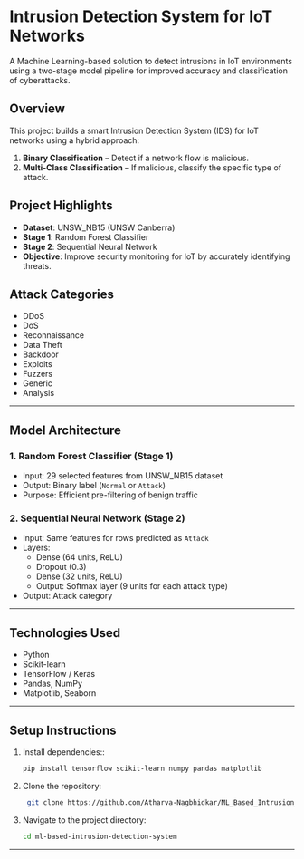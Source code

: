 # Intrusion Detection System for IoT Networks

A Machine Learning-based solution to detect intrusions in IoT environments using a two-stage model pipeline for improved accuracy and classification of cyberattacks.

## Overview

This project builds a smart Intrusion Detection System (IDS) for IoT networks using a hybrid approach:
1. **Binary Classification** – Detect if a network flow is malicious.
2. **Multi-Class Classification** – If malicious, classify the specific type of attack.

## Project Highlights

- **Dataset**: UNSW_NB15 (UNSW Canberra)
- **Stage 1**: Random Forest Classifier
- **Stage 2**: Sequential Neural Network
- **Objective**: Improve security monitoring for IoT by accurately identifying threats.

## Attack Categories

- DDoS
- DoS
- Reconnaissance
- Data Theft
- Backdoor
- Exploits
- Fuzzers
- Generic
- Analysis

---

## Model Architecture

### 1. Random Forest Classifier (Stage 1)

- Input: 29 selected features from UNSW_NB15 dataset
- Output: Binary label (`Normal` or `Attack`)
- Purpose: Efficient pre-filtering of benign traffic

### 2. Sequential Neural Network (Stage 2)

- Input: Same features for rows predicted as `Attack`
- Layers:
  - Dense (64 units, ReLU)
  - Dropout (0.3)
  - Dense (32 units, ReLU)
  - Output: Softmax layer (9 units for each attack type)
- Output: Attack category

---

## Technologies Used

- Python
- Scikit-learn
- TensorFlow / Keras
- Pandas, NumPy
- Matplotlib, Seaborn

---


## Setup Instructions

1. Install dependencies::
   ```sh
   pip install tensorflow scikit-learn numpy pandas matplotlib

2. Clone the repository:
   ```sh
    git clone https://github.com/Atharva-Nagbhidkar/ML_Based_Intrusion_Detection_System.git
3. Navigate to the project directory:
    ```sh
    cd ml-based-intrusion-detection-system


---


